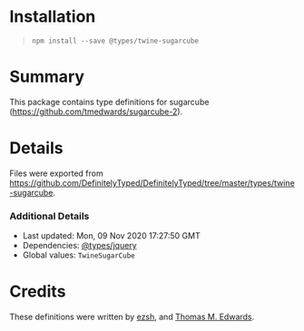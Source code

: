 # Installation
> `npm install --save @types/twine-sugarcube`

# Summary
This package contains type definitions for sugarcube (https://github.com/tmedwards/sugarcube-2).

# Details
Files were exported from https://github.com/DefinitelyTyped/DefinitelyTyped/tree/master/types/twine-sugarcube.

### Additional Details
 * Last updated: Mon, 09 Nov 2020 17:27:50 GMT
 * Dependencies: [@types/jquery](https://npmjs.com/package/@types/jquery)
 * Global values: `TwineSugarCube`

# Credits
These definitions were written by [ezsh](https://github.com/ezsh), and [Thomas M. Edwards](https://github.com/tmedwards).

